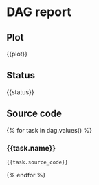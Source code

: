 # DAG report

## Plot

{{plot}}

## Status

{{status}}

## Source code

{% for task in dag.values() %}

### {{task.name}}

```{{task.language}}
{{task.source_code}}
```
{% endfor %}